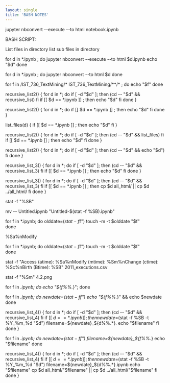 ```yaml
---
layout: single
title: 'BASH NOTES'
---
```


jupyter nbconvert --execute --to html notebook.ipynb



BASH SCRIPT:

List files in directory
list sub files in directory 

for d in *.ipynb ; do
    jupyter nbconvert --execute --to html $d.ipynb
    echo "$d"
done

for d in *.ipynb ; do
    jupyter nbconvert --to html $d
done


for f in /IST_736_TextMining/* IST_736_TextMining/**/* ; do
  echo "$f"
done


recursive_list2() {
  for d in *; do
    if [ -d "$d" ]; then
      (cd -- "$d" && recursive_list)
    fi
    if [[ $d == *.ipynb ]] ; then
        echo "$d"
    fi
  done
}


recursive_list2() {
  for d in *; do
    if [[ $d == *.ipynb ]] ; then
        echo "$d"
    fi
  done
}

list_files(d) {
    if [[ $d == *.ipynb ]] ; then
        echo "$d"
    fi
}

recursive_list2() {
  for d in *; do
    if [ -d "$d" ]; then
      (cd -- "$d" && list_files)
    fi
    if [[ $d == *.ipynb ]] ; then
        echo "$d"
    fi
  done
}


recursive_list2() {
  for d in *; do
    if [ -d "$d" ]; then
      (cd -- "$d" && echo "$d")
    fi
  done
}




recursive_list_3() {
  for d in *; do
    if [ -d "$d" ]; then
      (cd -- "$d" && recursive_list_3)
    fi
    if [[ $d == *.ipynb ]] ; then
        echo "$d"
    fi
  done
}


recursive_list_3() {
  for d in *; do
    if [ -d "$d" ]; then
      (cd -- "$d" && recursive_list_3)
    fi
    if [[ $d == *.ipynb ]] ; then
        cp $d all_html/ || cp $d ../all_html/
    fi
  done
}



stat -f "%SB"


mv -- Untitled.ipynb "Untitled-$(stat -f %SB).ipynb"


for f in *.ipynb; do
   olddate=$(stat -f %SB -t %Y%m%d%H%M "$f")
   touch -m -t $olddate "$f"    
done


%Sa%nModify


for f in *.ipynb; do
   olddate=$(stat -f %Sa-t %Y%m%d%H%M "$f")
   touch -m -t $olddate "$f"    
done


stat -f "Access (atime): %Sa%nModify (mtime): %Sm%nChange (ctime): %Sc%nBirth  (Btime): %SB" 2011_executions.csv



stat -f "%Sm" 4.2.png



for f in *.ipynb; do echo "${f%%.*}"; done

for f in *.ipynb; do 
    newdate=$(stat -f %SB "$f")
    echo "${f%%.*}" && echo $newdate 
done






recursive_list_4() {
  for d in *; do
    if [ -d "$d" ]; then
      (cd -- "$d" && recursive_list_4)
    fi
    if [[ $d == *.ipynb ]] ; then
        newdate=$(stat -f %SB -t %Y_%m_%d "$d")
        filename=${newdate}_${d%%.*}.
        echo "$filename"
    fi
  done
}



for f in *.ipynb; do 
    newdate=$(stat -f %SB -t %Y_%m_%d "$f")
    filename=${newdate}_${f%%.*}
    echo "$filename"
done




recursive_list_4() {
  for d in *; do
    if [ -d "$d" ]; then
      (cd -- "$d" && recursive_list_4)
    fi
    if [[ $d == *.ipynb ]] ; then
        newdate=$(stat -f %SB -t %Y_%m_%d "$d")
        filename=${newdate}_${d%%.*}.ipynb
        echo "$filename"
        cp $d all_html/"$filename" || cp $d ../all_html/"$filename"
    fi
  done
}